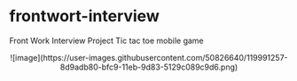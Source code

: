 # frontwort-interview
Front Work Interview Project
Tic tac toe mobile game

<center>
![image](https://user-images.githubusercontent.com/50826640/119991257-8d9adb80-bfc9-11eb-9d83-5129c089c9d6.png)
</center>

